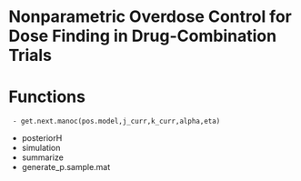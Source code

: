 # Nonparametric Overdose Control for Dose Finding in Drug-Combination Trials

# Functions
```
 - get.next.manoc(pos.model,j_curr,k_curr,alpha,eta)
```
 - posteriorH
 - simulation
 - summarize
 - generate_p.sample.mat

